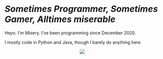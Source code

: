 # *Sometimes Programmer, Sometimes Gamer, Alltimes miserable*
Heyo. I'm Misery. I've been programming since December 2020.

I mostly code in Python and Java, though I barely do anything here

<!-- Lanyard Profile -->
<p align="center">
  <img src="https://lanyard-profile-readme.vercel.app/api/755257427968000065?idleMessage='Either%20bored%20as%20hell,%20talking%20to%20friends,%20or%20dead'&theme=dark" onclick="window.location = 'https://discord.com/users/755257427968000065'"> 
</p>
